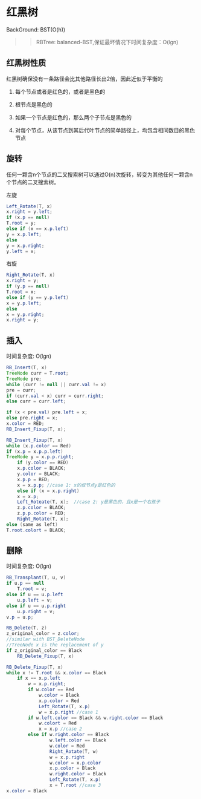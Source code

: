 # 红黑树

BackGround: BST(O(h))  
>> RBTree: balanced-BST,保证最坏情况下时间复杂度：O(lgn)  

## 红黑树性质

红黑树确保没有一条路径会比其他路径长出2倍，因此近似于平衡的  

1. 每个节点或者是红色的，或者是黑色的

2. 根节点是黑色的

3. 如果一个节点是红色的，那么两个子节点是黑色的

4. 对每个节点，从该节点到其后代叶节点的简单路径上，均包含相同数目的黑色节点

## 旋转

任何一颗含n个节点的二叉搜索树可以通过O(n)次旋转，转变为其他任何一颗含n个节点的二叉搜索树。

左旋

```java
Left_Rotate(T, x)
x.right = y.left;
if (x.p == null)
T.root = y;
else if (x == x.p.left)
y = x.p.left;
else 
y = x.p.right;
y.left = x;
```

右旋

```java
Right_Rotate(T, x)
x.right = y;
if (y.p == null)
T.root = x;
else if (y == y.p.left)
x = y.p.left;
else 
x = y.p.right;
x.right = y;
```

## 插入

时间复杂度: O(lgn)

```java
RB_Insert(T, x)
TreeNode curr = T.root;
TreeNode pre;
while (curr != null || curr.val != x) 
pre = curr;
if (curr.val < x) curr = curr.right;
else curr = curr.left;

if (x < pre.val) pre.left = x;
else pre.right = x;
x.color = RED;
RB_Insert_Fixup(T, x);
```

```java
RB_Insert_Fixup(T, x)
while (x.p.color == Red)
if (x.p = x.p.p.left)
TreeNode y = x.p.p.right;
    if (y.color == RED)
    x.p.color = BLACK;
    y.color = BLACK;
    x.p.p = RED;
    x = x.p.p; //case 1: x的叔节点y是红色的
    else if (x = x.p.right)
    x = x.p;
    Left_Roteate(T, x);  //case 2: y是黑色的，且x是一个右孩子
    z.p.color = BLACK;
    z.p.p.color = RED;
    Right_Rotate(T, x);  
else (same as left)
T.root.colort = BLACK;
```

## 删除

时间复杂度: O(lgn)

```java
RB_Transplant(T, u, v)
if u.p == null
    T.root = v;
else if u == u.p.left
    u.p.left = v;
else if u == u.p.right
    u.p.right = v;
v.p = u.p;
```

```java
RB_Delete(T, z)
z_original_color = z.color;
//similar with BST_DeleteNode
//TreeNode x is the replacement of y
if z_original_color == Black
    RB_Delete_Fixup(T, x)
```


```java
RB_Delete_Fixup(T, x)
while x != T.root && x.color == Black
    if x == x.p.left
        w = x.p.right;
        if w.color == Red
            w.color = Black
            x.p.color = Red
            Left_Rotate(T, x.p)
            w = x.p.right //case 1
        if w.left.color == Black && w.right.color == Black
            w.colort = Red
            x = x.p //case 2
        else if w.right.color == Black
                w.left.color == Black
                w.color = Red
                Right_Rotate(T, w)
                w = x.p.right
                w.color = x.p.color
                x.p.color = Black
                w.right.color = Black
                Left_Rotate(T, x.p)
                x = T.root //case 3
x.color = Black
```